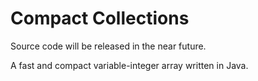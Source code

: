 Compact Collections 
===================

Source code will be released in the near future.  

A fast and compact variable-integer array written in Java.
